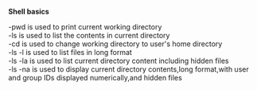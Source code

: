 **Shell basics**

-pwd is used to print current working directory<br/>
-ls is used to list the contents in current directory<br/>
-cd is used to change working directory to user's home directory<br/>
-ls -l is used to list files in long format <br/>
-ls -la is used to list current directory content including hidden files <br/>
-ls -na is used to display current directory contents,long format,with user and group IDs displayed numerically,and hidden files <br/>

